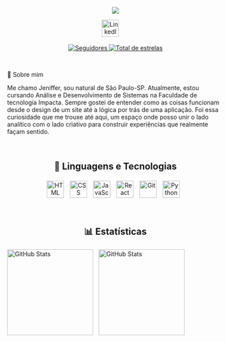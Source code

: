 
<p align="center">
    <img src="https://readme-typing-svg.demolab.com/?lines=Jeniffer%20Almeida;Desenvolvedora%20Front-End%20&font=Fira%20Code&center=true&width=440&height=45&color=fe0194&Center=true&pause=1000&size=22"/>
    </p>

    
  <p align="center">
  <a href="https://www.linkedin.com/in/jeniffer-almeida-d3v/"><img width="40px" alt="LinkedIn" title="LinkedIn" src="https://i.imgur.com/yRpa1dQ.png"/></a>
  &#8287;&#8287;&#8287;&#8287;&#8287;
</p>


<p align="center">
  <a href="https://github.com/jeniffers2?tab=followers">
    <img 
      alt="Seguidores" 
      title="Me siga no GitHub" 
      src="https://custom-icon-badges.demolab.com/github/followers/jeniffers2?color=90dbf9&labelColor=8eecf5&style=for-the-badge&logo=github&label=Seguidores&logoColor=fe0194"
    />
  </a>
  <a href="https://github.com/jeniffers2?tab=repositories&sort=stargazers">
    <img 
      alt="Total de estrelas" 
      title="Total de estrelas no GitHub" 
      src="https://custom-icon-badges.demolab.com/github/stars/jeniffers2?color=98f5e1&labelColor=b9fbc5&style=for-the-badge&logo=star&label=Estrelas&logoColor=fe0194"
    />
  </a>
</p>
  <br/>

🌸 Sobre mim
 <p>
 Me chamo Jeniffer, sou natural de São Paulo-SP. Atualmente, estou cursando Análise e Desenvolvimento de Sistemas na Faculdade de tecnologia Impacta. Sempre gostei de entender como as coisas funcionam desde o design de um site até a lógica por trás de uma aplicação. Foi essa curiosidade que me trouxe até aqui, um espaço onde posso unir o lado analítico com o lado criativo para construir experiências que realmente façam sentido.
  </p>
  <br/>

<h2 align="center">

🤖 Linguagens e Tecnologias

</h2>

<p align="center">
  <img 
      alt="HTML"
      title="HTML" 
      width="40px" 
      style="padding-right:10px;" 
      src="https://cdn.jsdelivr.net/gh/devicons/devicon@latest/icons/html5/html5-original.svg" 
  />
  <img 
      alt="CSS" 
      title="CSS"
      width="40px" 
      style="padding-right:10px;" 
      src="https://cdn.jsdelivr.net/gh/devicons/devicon@latest/icons/css3/css3-original.svg" 
  />
  <img 
      alt="JavaScript" 
      title="JavaScript"
      width="40px" 
      style="padding-right:10px;" 
      src="https://cdn.jsdelivr.net/gh/devicons/devicon@latest/icons/javascript/javascript-original.svg" 
  />
  <img 
      alt="React"
      title="React" 
      width="40px" 
      style="padding-right:10px;" 
      src="https://cdn.jsdelivr.net/gh/devicons/devicon@latest/icons/react/react-original.svg" 
  />
  <img 
      alt="Git" 
      title="Git"
      width="40px" 
      style="padding-right:10px;" 
      src="https://cdn.jsdelivr.net/gh/devicons/devicon@latest/icons/git/git-original.svg" 
  />
  <img 
      alt="Python" 
      title="Python"
      width="40px" 
      style="padding-right:10px;" 
      src="https://cdn.jsdelivr.net/gh/devicons/devicon@latest/icons/python/python-original.svg" 
  />
</p>

<br/>

<h2 align="center">

📊 Estatísticas

</h2>

<p>
  <img 
    align="left" 
    alt="GitHub Stats" 
    height="200" 
    style="padding-right: 10px;" 
    src="https://github-readme-stats.vercel.app/api?username=jeniffers2&show_icons=true&theme=tokyonight&include_all_commits=true&locale=pt-br" 
  />

<img 
      align="left" 
      alt="GitHub Stats" 
      height="200" 
      src="https://github-readme-stats.vercel.app/api/top-langs/?username=jeniffers2&theme=tokyonight&layout=compact&custom_title=Tecnologias&langs_count=9" 
  />

</p>

